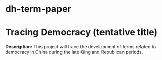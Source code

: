 # dh-term-paper

# Tracing Democracy (tentative title)

**Description:**
This project will trace the development of terms related to democracy in China during the late Qing and Republican periods.
